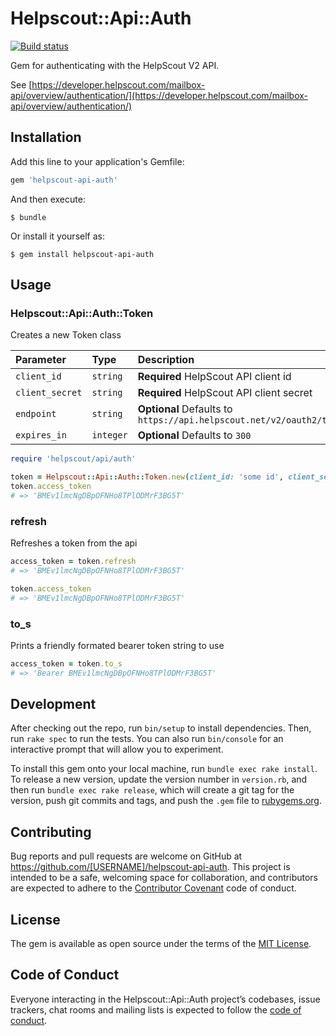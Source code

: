 # Helpscout::Api::Auth

[![Build status](https://badge.buildkite.com/1a7a4e8f4426115e361e8f149c0d4d93fe5fb886fec80fd6c1.svg)](https://buildkite.com/jayco/helpscout-api-auth)

Gem for authenticating with the HelpScout V2 API.

See [https://developer.helpscout.com/mailbox-api/overview/authentication/](https://developer.helpscout.com/mailbox-api/overview/authentication/)

## Installation

Add this line to your application's Gemfile:

```ruby
gem 'helpscout-api-auth'
```

And then execute:

    $ bundle

Or install it yourself as:

    $ gem install helpscout-api-auth

## Usage

### Helpscout::Api::Auth::Token

Creates a new Token class

| Parameter       | Type      | Description                                                          |
| :-------------- | :-------- | :------------------------------------------------------------------- |
| `client_id`     | `string`  | **Required** HelpScout API client id                                 |
| `client_secret` | `string`  | **Required** HelpScout API client secret                             |
| `endpoint`      | `string`  | **Optional** Defaults to `https://api.helpscout.net/v2/oauth2/token` |
| `expires_in`    | `integer` | **Optional** Defaults to `300`                                       |

```ruby
require 'helpscout/api/auth'

token = Helpscout::Api::Auth::Token.new(client_id: 'some id', client_secret: 'keep it secret')
token.access_token
# => 'BMEv1lmcNgDBpOFNHo8TPlODMrF3BG5T'

```

### refresh

Refreshes a token from the api

```ruby
access_token = token.refresh
# => 'BMEv1lmcNgDBpOFNHo8TPlODMrF3BG5T'

token.access_token
# => 'BMEv1lmcNgDBpOFNHo8TPlODMrF3BG5T'
```

### to_s

Prints a friendly formated bearer token string to use

```ruby
access_token = token.to_s
# => 'Bearer BMEv1lmcNgDBpOFNHo8TPlODMrF3BG5T'
```

## Development

After checking out the repo, run `bin/setup` to install dependencies. Then, run `rake spec` to run the tests. You can also run `bin/console` for an interactive prompt that will allow you to experiment.

To install this gem onto your local machine, run `bundle exec rake install`. To release a new version, update the version number in `version.rb`, and then run `bundle exec rake release`, which will create a git tag for the version, push git commits and tags, and push the `.gem` file to [rubygems.org](https://rubygems.org).

## Contributing

Bug reports and pull requests are welcome on GitHub at https://github.com/[USERNAME]/helpscout-api-auth. This project is intended to be a safe, welcoming space for collaboration, and contributors are expected to adhere to the [Contributor Covenant](http://contributor-covenant.org) code of conduct.

## License

The gem is available as open source under the terms of the [MIT License](https://opensource.org/licenses/MIT).

## Code of Conduct

Everyone interacting in the Helpscout::Api::Auth project’s codebases, issue trackers, chat rooms and mailing lists is expected to follow the [code of conduct](https://github.com/[USERNAME]/helpscout-api-auth/blob/master/CODE_OF_CONDUCT.md).
